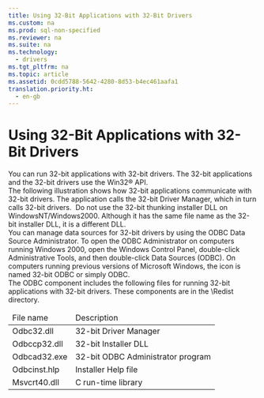```yaml
---
title: Using 32-Bit Applications with 32-Bit Drivers
ms.custom: na
ms.prod: sql-non-specified
ms.reviewer: na
ms.suite: na
ms.technology: 
  - drivers
ms.tgt_pltfrm: na
ms.topic: article
ms.assetid: 0cdd5788-5642-4280-8d53-b4ec461aafa1
translation.priority.ht: 
  - en-gb
---
```

# Using 32-Bit Applications with 32-Bit Drivers
<?xml version="1.0" encoding="utf-8"?>
<developerConceptualDocument xmlns="http://ddue.schemas.microsoft.com/authoring/2003/5" xmlns:xlink="http://www.w3.org/1999/xlink" xmlns:xsi="http://www.w3.org/2001/XMLSchema-instance" xsi:schemaLocation="http://ddue.schemas.microsoft.com/authoring/2003/5 http://dduestorage.blob.core.windows.net/ddueschema/developer.xsd">
  <introduction>
    <para>You can run 32-bit applications with 32-bit drivers. The 32-bit applications and the 32-bit drivers use the Win32® API.</para>
  </introduction>
  <section>
    <title>Architecture</title>
    <content>
      <para>The following illustration shows how 32-bit applications communicate with 32-bit drivers. The application calls the 32-bit Driver Manager, which in turn calls 32-bit drivers.</para>
      <mediaLink>
        <image xlink:href="140e158f-1e2f-478c-a972-afb6bcad57f5" />
      </mediaLink>
      <alert class="important">
        <para>Do not use the 32-bit thunking installer DLL on WindowsNT/Windows2000. Although it has the same file name as the 32-bit installer DLL, it is a different DLL.</para>
      </alert>
    </content>
  </section>
  <section>
    <title>Administration</title>
    <content>
      <para>You can manage data sources for 32-bit drivers by using the ODBC Data Source Administrator. To open the ODBC Administrator on computers running Windows 2000, open the Windows Control Panel, double-click <legacyBold>Administrative Tools</legacyBold>, and then double-click <legacyBold>Data Sources (ODBC)</legacyBold>. On computers running previous versions of Microsoft Windows, the icon is named <legacyBold>32-bit ODBC</legacyBold> or simply <legacyBold>ODBC</legacyBold>.</para>
    </content>
  </section>
  <section>
    <title>Components</title>
    <content>
      <para>The ODBC component includes the following files for running 32-bit applications with 32-bit drivers. These components are in the \Redist directory.</para>
      <table xmlns:caps="http://schemas.microsoft.com/build/caps/2013/11">
        <thead>
          <tr>
            <TD>
              <para>File name</para>
            </TD>
            <TD>
              <para>Description</para>
            </TD>
          </tr>
        </thead>
        <tbody>
          <tr>
            <TD>
              <para>Odbc32.dll</para>
            </TD>
            <TD>
              <para>32-bit Driver Manager</para>
            </TD>
          </tr>
          <tr>
            <TD>
              <para>Odbccp32.dll</para>
            </TD>
            <TD>
              <para>32-bit Installer DLL</para>
            </TD>
          </tr>
          <tr>
            <TD>
              <para>Odbcad32.exe</para>
            </TD>
            <TD>
              <para>32-bit ODBC Administrator program</para>
            </TD>
          </tr>
          <tr>
            <TD>
              <para>Odbcinst.hlp</para>
            </TD>
            <TD>
              <para>Installer Help file</para>
            </TD>
          </tr>
          <tr>
            <TD>
              <para>Msvcrt40.dll</para>
            </TD>
            <TD>
              <para>C run-time library</para>
            </TD>
          </tr>
        </tbody>
      </table>
    </content>
  </section>
  <relatedTopics />
</developerConceptualDocument>